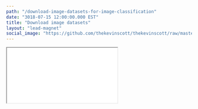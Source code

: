```yaml
---
path: "/download-image-datasets-for-image-classification"
date: "3018-07-15 12:00:00.000 EST"
title: "Download image datasets"
layout: "lead-magnet"
social_image: "https://github.com/thekevinscott/thekevinscott/raw/master/src/pages/static/imagenet/image.gif"
---
```


<iframe src="//thekevinscott.github.io/download-image-datasets/" />
